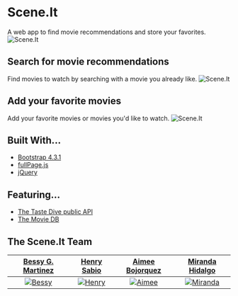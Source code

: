 # Scene.It
A web app to find movie recommendations and store your favorites.
![Scene.It](https://raw.githubusercontent.com/bessygmartinez/Scene-It/master/assets/img/SceneIt_sharethumb.png)

## Search for movie recommendations
Find movies to watch by searching with a movie you already like.
![Scene.It](https://raw.githubusercontent.com/bessygmartinez/Scene-It/master/assets/img/search_screenshot.jpg)

## Add your favorite movies
Add your favorite movies or movies you'd like to watch.
![Scene.It](https://raw.githubusercontent.com/bessygmartinez/Scene-It/master/assets/img/favorites_screenshot.jpg)

## Built With...

- [Bootstrap 4.3.1](https://getbootstrap.com/)
- [fullPage.js](https://alvarotrigo.com/fullPage/)
- [jQuery](https://jquery.com/)

## Featuring...

- [The Taste Dive public API](https://tastedive.com/read/api)
- [The Movie DB](https://developers.themoviedb.org/)


## The Scene.It Team

| <a href="https://github.com/bessygmartinez" target="_blank">**Bessy G. Martinez**</a> | <a href="https://github.com/HenrySabio" target="_blank">**Henry Sabio**</a> | <a href="https://github.com/abojo079" target="_blank">**Aimee Bojorquez**</a> |  <a href="https://github.com/MirandaHidalgo" target="_blank">**Miranda Hidalgo**</a> |
| :---: |:---:| :---:| :---:|
| [![Bessy](https://avatars2.githubusercontent.com/u/54027046?s=200)](https://github.com/bessygmartinez)    | [![Henry](https://avatars2.githubusercontent.com/u/41017185?s=200)](https://github.com/HenrySabio) | [![Aimee](https://avatars2.githubusercontent.com/u/54519461?s=200)](https://github.com/abojo079)  | [![Miranda](https://avatars1.githubusercontent.com/u/54489403?s=200)](https://github.com/MirandaHidalgo)
